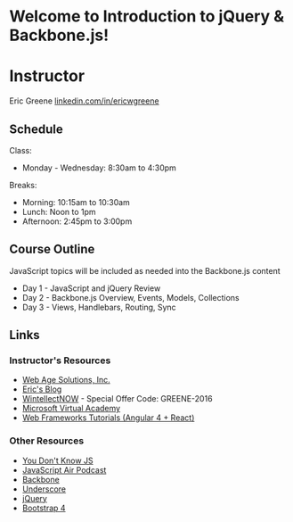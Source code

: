 # Welcome to Introduction to jQuery & Backbone.js!

# Instructor

Eric Greene [linkedin.com/in/ericwgreene](linkedin.com/in/ericwgreene)

## Schedule

Class:
- Monday - Wednesday: 8:30am to 4:30pm

Breaks:
- Morning: 10:15am to 10:30am
- Lunch: Noon to 1pm
- Afternoon: 2:45pm to 3:00pm

## Course Outline

JavaScript topics will be included as needed into the Backbone.js content

- Day 1 - JavaScript and jQuery Review
- Day 2 - Backbone.js Overview, Events, Models, Collections
- Day 3 - Views, Handlebars, Routing, Sync

## Links

### Instructor's Resources

- [Web Age Solutions, Inc.](http://www.webagesolutions.com/)
- [Eric's Blog](http://t4d.io/)
- [WintellectNOW](https://www.wintellectnow.com/Home/Instructor?instructorId=EricGreene) - Special Offer Code: GREENE-2016
- [Microsoft Virtual Academy](https://mva.microsoft.com/search/SearchResults.aspx#!q=Eric%20Greene&lang=1033)
- [Web Frameworks Tutorials (Angular 4 + React)](https://github.com/Microsoft/TechnicalCommunityContent/tree/master/Web%20Frameworks)

### Other Resources

- [You Don't Know JS](https://github.com/getify/You-Dont-Know-JS)
- [JavaScript Air Podcast](http://javascriptair.podbean.com/)
- [Backbone](http://backbonejs.org/)
- [Underscore](http://underscorejs.org/)
- [jQuery](https://jquery.com/)
- [Bootstrap 4](https://v4-alpha.getbootstrap.com/)